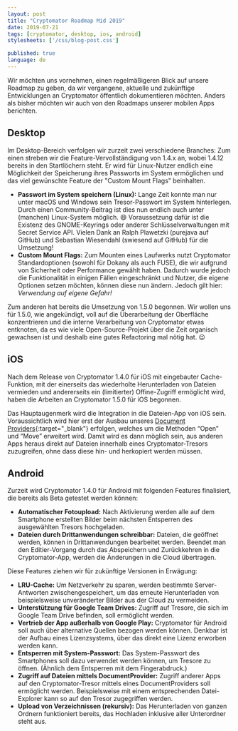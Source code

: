 ```yaml
---
layout: post
title: "Cryptomator Roadmap Mid 2019"
date: 2019-07-21
tags: [cryptomator, desktop, ios, android]
stylesheets: ['/css/blog-post.css']

published: true
language: de
---
```

Wir möchten uns vornehmen, einen regelmäßigeren Blick auf unsere Roadmap zu geben, da wir vergangene, aktuelle und zukünftige Entwicklungen an Cryptomator öffentlich dokumentieren möchten. Anders als bisher möchten wir auch von den Roadmaps unserer mobilen Apps berichten.

## Desktop
Im Desktop-Bereich verfolgen wir zurzeit zwei verschiedene Branches: Zum einen streben wir die Feature-Vervollständigung von 1.4.x an, wobei 1.4.12 bereits in den Startlöchern steht. Er wird für Linux-Nutzer endlich eine Möglichkeit der Speicherung ihres Passworts im System ermöglichen und das viel gewünschte Feature der "Custom Mount Flags" beinhalten.

- **Passwort im System speichern (Linux):** Lange Zeit konnte man nur unter macOS und Windows sein Tresor-Passwort im System hinterlegen. Durch einen Community-Beitrag ist dies nun endlich auch unter (manchen) Linux-System möglich. :smile: Voraussetzung dafür ist die Existenz des GNOME-Keyrings oder anderer Schlüsselverwaltungen mit Secret Service API. Vielen Dank an Ralph Plawetzki (purejava auf GitHub) und Sebastian Wiesendahl (swiesend auf GitHub) für die Umsetzung!
- **Custom Mount Flags:** Zum Mounten eines Laufwerks nutzt Cryptomator Standardoptionen (sowohl für Dokany als auch FUSE), die wir aufgrund von Sicherheit oder Performance gewählt haben. Dadurch wurde jedoch die Funktionalität in einigen Fällen eingeschränkt und Nutzer, die eigene Optionen setzen möchten, können diese nun ändern. Jedoch gilt hier: _Verwendung auf eigene Gefahr!_

Zum anderen hat bereits die Umsetzung von 1.5.0 begonnen. Wir wollen uns für 1.5.0, wie angekündigt, voll auf die Überarbeitung der Oberfläche konzentrieren und die interne Verarbeitung von Cryptomator etwas entknoten, da es wie viele Open-Source-Projekt über die Zeit organisch gewachsen ist und deshalb eine gutes Refactoring mal nötig hat. :wink:

## iOS
Nach dem Release von Cryptomator 1.4.0 für iOS mit eingebauter Cache-Funktion, mit der einerseits das wiederholte Herunterladen von Dateien vermieden und andererseits ein (limitierter) Offine-Zugriff ermöglicht wird, haben die Arbeiten an Cryptomator 1.5.0 für iOS begonnen.

Das Hauptaugenmerk wird die Integration in die Dateien-App von iOS sein. Voraussichtlich wird hier erst der Ausbau unseres [Document Providers](https://developer.apple.com/library/archive/documentation/General/Conceptual/ExtensibilityPG/FileProvider.html){:target="_blank"} erfolgen, welches um die Methoden “Open” und “Move” erweitert wird. Damit wird es dann möglich sein, aus anderen Apps heraus direkt auf Dateien innerhalb eines Cryptomator-Tresors zuzugreifen, ohne dass diese hin- und herkopiert werden müssen.

## Android
Zurzeit wird Cryptomator 1.4.0 für Android mit folgenden Features finalisiert, die bereits als Beta getestet werden können:

- **Automatischer Fotoupload:** Nach Aktivierung werden alle auf dem Smartphone erstellten Bilder beim nächsten Entsperren des ausgewählten Tresors hochgeladen.
- **Dateien durch Drittanwendungen schreibbar:** Dateien, die geöffnet werden, können in Drittanwendungen bearbeitet werden. Beendet man den Editier-Vorgang durch das Abspeichern und Zurückkehren in die Cryptomator-App, werden die Änderungen in die Cloud übertragen.

Diese Features ziehen wir für zukünftige Versionen in Erwägung:

- **LRU-Cache:** Um Netzverkehr zu sparen, werden bestimmte Server-Antworten zwischengespeichert, um das erneute Herunterladen von beispielsweise unveränderter Bilder aus der Cloud zu vermeiden.
- **Unterstützung für Google Team Drives:** Zugriff auf Tresore, die sich im Google Team Drive befinden, soll ermöglicht werden.
- **Vertrieb der App außerhalb von Google Play:** Cryptomator für Android soll auch über alternative Quellen bezogen werden können. Denkbar ist der Aufbau eines Lizenzsystems, über das direkt eine Lizenz erworben werden kann.
- **Entsperren mit System-Passwort:** Das System-Passwort des Smartphones soll dazu verwendet werden können, um Tresore zu öffnen. (Ähnlich dem Entsperren mit dem Fingerabdruck.)
- **Zugriff auf Dateien mittels DocumentProvider:** Zugriff anderer Apps auf den Cryptomator-Tresor mittels eines DocumentProviders soll ermöglicht werden. Beispielsweise mit einem entsprechenden Datei-Explorer kann so auf den Tresor zugegriffen werden.
- **Upload von Verzeichnissen (rekursiv):** Das Herunterladen von ganzen Ordnern funktioniert bereits, das Hochladen inklusive aller Unterordner steht aus.

